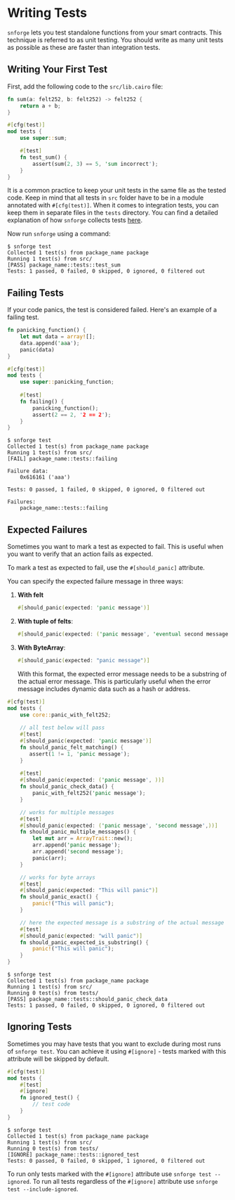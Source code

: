# Writing Tests

`snforge` lets you test standalone functions from your smart contracts. This technique is referred to as unit testing. You
should write as many unit tests as possible as these are faster than integration tests.

## Writing Your First Test

First, add the following code to the `src/lib.cairo` file:

```rust
fn sum(a: felt252, b: felt252) -> felt252 {
    return a + b;
}

#[cfg(test)]
mod tests {
    use super::sum;

    #[test]
    fn test_sum() {
        assert(sum(2, 3) == 5, 'sum incorrect');
    }
}
```

It is a common practice to keep your unit tests in the same file as the tested code. 
Keep in mind that all tests in `src` folder have to be in a module annotated with `#[cfg(test)]`.
When it comes to integration tests, you can keep them in separate files in the `tests` directory.
You can find a detailed explanation of how `snforge` collects tests [here](test-collection.md).

Now run `snforge` using a command:

```shell
$ snforge test
Collected 1 test(s) from package_name package
Running 1 test(s) from src/
[PASS] package_name::tests::test_sum
Tests: 1 passed, 0 failed, 0 skipped, 0 ignored, 0 filtered out
```

## Failing Tests

If your code panics, the test is considered failed. Here's an example of a failing test.

```rust
fn panicking_function() {
    let mut data = array![];
    data.append('aaa');
    panic(data)
}

#[cfg(test)]
mod tests {
    use super::panicking_function;
    
    #[test]
    fn failing() {
        panicking_function();
        assert(2 == 2, '2 == 2');
    }
}
```

```shell
$ snforge test
Collected 1 test(s) from package_name package
Running 1 test(s) from src/
[FAIL] package_name::tests::failing

Failure data:
    0x616161 ('aaa')

Tests: 0 passed, 1 failed, 0 skipped, 0 ignored, 0 filtered out

Failures:
    package_name::tests::failing
```

## Expected Failures

Sometimes you want to mark a test as expected to fail. This is useful when you want to verify that an action fails as
expected.

To mark a test as expected to fail, use the `#[should_panic]` attribute.

You can specify the expected failure message in three ways:

1. **With felt**
   ```rust
   #[should_panic(expected: 'panic message')]
   ```

2. **With tuple of felts**:
   ```rust
   #[should_panic(expected: ('panic message', 'eventual second message',))]
   ```

3. **With ByteArray**:
   ```rust
   #[should_panic(expected: "panic message")]
   ```
   With this format, the expected error message needs to be a substring of the actual error message. This is particularly useful when the error message includes dynamic data such as a hash or address.


```rust
#[cfg(test)]
mod tests {
    use core::panic_with_felt252;
    
    // all test below will pass
    #[test]
    #[should_panic(expected: 'panic message')]
    fn should_panic_felt_matching() {
       assert(1 != 1, 'panic message');
    }
   
    #[test]
    #[should_panic(expected: ('panic message', ))]
    fn should_panic_check_data() {
        panic_with_felt252('panic message');
    }

    // works for multiple messages
    #[test]
    #[should_panic(expected: ('panic message', 'second message',))]
    fn should_panic_multiple_messages() {
        let mut arr = ArrayTrait::new();
        arr.append('panic message');
        arr.append('second message');
        panic(arr);
    }

    // works for byte arrays
    #[test]
    #[should_panic(expected: "This will panic")]
    fn should_panic_exact() {
        panic!("This will panic");
    }

    // here the expected message is a substring of the actual message
    #[test]
    #[should_panic(expected: "will panic")]
    fn should_panic_expected_is_substring() {
        panic!("This will panic");
    }
}
``` 

```shell
$ snforge test
Collected 1 test(s) from package_name package
Running 1 test(s) from src/
Running 0 test(s) from tests/
[PASS] package_name::tests::should_panic_check_data
Tests: 1 passed, 0 failed, 0 skipped, 0 ignored, 0 filtered out
```

## Ignoring Tests

Sometimes you may have tests that you want to exclude during most runs of `snforge test`.
You can achieve it using `#[ignore]` - tests marked with this attribute will be skipped by default.

```rust
#[cfg(test)]
mod tests {
    #[test]
    #[ignore]
    fn ignored_test() {
        // test code
    }
}
```

```shell
$ snforge test
Collected 1 test(s) from package_name package
Running 1 test(s) from src/
Running 0 test(s) from tests/
[IGNORE] package_name::tests::ignored_test
Tests: 0 passed, 0 failed, 0 skipped, 1 ignored, 0 filtered out
```

To run only tests marked with the  `#[ignore]` attribute use `snforge test --ignored`. 
To run all tests regardless of the `#[ignore]` attribute use `snforge test --include-ignored`.



